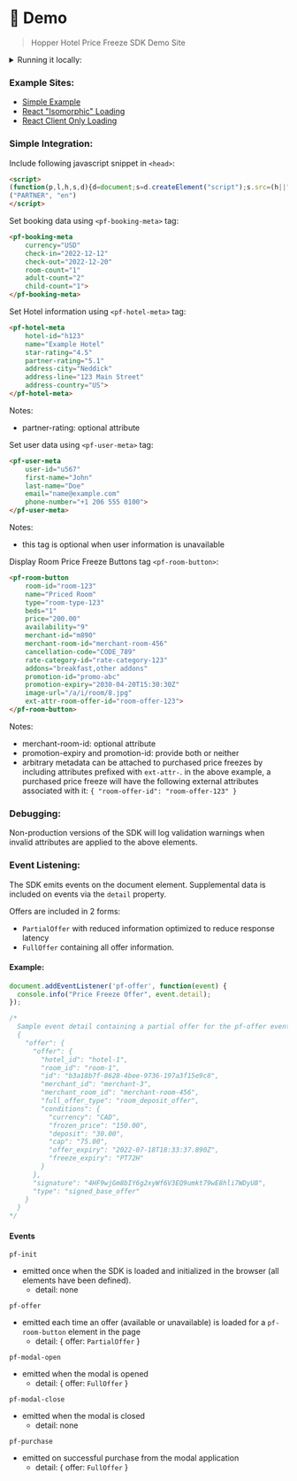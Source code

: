 # 🏨 Demo
> Hopper Hotel Price Freeze SDK Demo Site 

<details>
  <summary>Running it locally:</summary>

1. Install [pnpm](https://pnpm.io/)
2. Type <code>pnpm install</code> in the root directory
3. Type <code>pnpm dev</code> in the same directory
4. Open <code>http://localhost:3000/</code> in a web browser
</details>

### Example Sites:
- [Simple Example](https://hotels.hc-demos.com/plain/)
- [React "Isomorphic" Loading](https://hotels.hc-demos.com/isomorphic/)
- [React Client Only Loading](https://hotels.hc-demos.com/client/)

### Simple Integration:

Include following javascript snippet in `<head>`:
```html
<script>
(function(p,l,h,s,d){d=document;s=d.createElement("script");s.src=(h||"https://sdk.hc-demos.com")+"/cloud/hotels/v1/"+p+"/"+(l||"en")+".js";s.type="module";s.async=!0;d.head.appendChild(s)})
("PARTNER", "en")
</script>
```

Set booking data using `<pf-booking-meta>` tag:
```html
<pf-booking-meta
    currency="USD"
    check-in="2022-12-12"
    check-out="2022-12-20"
    room-count="1"
    adult-count="2"
    child-count="1">
</pf-booking-meta>
```

Set Hotel information using `<pf-hotel-meta>` tag:
```html
<pf-hotel-meta
    hotel-id="h123"
    name="Example Hotel"
    star-rating="4.5"
    partner-rating="5.1"
    address-city="Neddick"
    address-line="123 Main Street"
    address-country="US">
</pf-hotel-meta>
```
Notes:
- partner-rating: optional attribute

Set user data using `<pf-user-meta>` tag:
```html
<pf-user-meta
    user-id="u567"
    first-name="John"
    last-name="Doe"
    email="name@example.com"
    phone-number="+1 206 555 0100">
</pf-user-meta>
```
Notes:
- this tag is optional when user information is unavailable

Display Room Price Freeze Buttons tag `<pf-room-button>`:
```html
<pf-room-button
    room-id="room-123"
    name="Priced Room"
    type="room-type-123"
    beds="1"
    price="200.00"
    availability="9"
    merchant-id="m890"
    merchant-room-id="merchant-room-456"
    cancellation-code="CODE_789"
    rate-category-id="rate-category-123"
    addons="breakfast,other addons"
    promotion-id="promo-abc"
    promotion-expiry="2030-04-20T15:30:30Z"
    image-url="/a/i/room/8.jpg"
    ext-attr-room-offer-id="room-offer-123">
</pf-room-button>
```
Notes:
- merchant-room-id: optional attribute
- promotion-expiry and promotion-id: provide both or neither
- arbitrary metadata can be attached to purchased price freezes by including attributes prefixed with `ext-attr-`. 
  in the above example, a purchased price freeze will have the following external attributes associated with it:
    `{ "room-offer-id": "room-offer-123" }`

### Debugging:

Non-production versions of the SDK will log validation warnings when invalid attributes are applied to the above elements.

### Event Listening:
The SDK emits events on the document element. Supplemental data is included on events via the `detail` property.

Offers are included in 2 forms:
- `PartialOffer` with reduced information optimized to reduce response latency
- `FullOffer` containing all offer information.

#### Example:
```js
document.addEventListener('pf-offer', function(event) {
  console.info("Price Freeze Offer", event.detail);
});

/*
  Sample event detail containing a partial offer for the pf-offer event:
  {
    "offer": {
      "offer": {
        "hotel_id": "hotel-1",
        "room_id": "room-1",
        "id": "b3a18b7f-8628-4bee-9736-197a3f15e9c8",
        "merchant_id": "merchant-3",
        "merchant_room_id": "merchant-room-456",
        "full_offer_type": "room_deposit_offer",
        "conditions": {
          "currency": "CAD",
          "frozen_price": "150.00",
          "deposit": "30.00",
          "cap": "75.00",
          "offer_expiry": "2022-07-18T18:33:37.890Z",
          "freeze_expiry": "PT72H"
        }
      },
      "signature": "4HF9wjGm8bIY6g2xyWf6V3EQ9umkt79wE8hli7WDyU8",
      "type": "signed_base_offer"
    }
  }
*/
```
#### Events
`pf-init`
- emitted once when the SDK is loaded and initialized in the browser (all elements have been defined).
  - detail: none

`pf-offer`
- emitted each time an offer (available or unavailable) is loaded for a `pf-room-button` element in the page
    - detail: { offer: `PartialOffer` }

`pf-modal-open`
- emitted when the modal is opened
    - detail: { offer: `FullOffer` }

`pf-modal-close`
- emitted when the modal is closed
    - detail: none

`pf-purchase`
  - emitted on successful purchase from the modal application
    - detail: { offer: `FullOffer` }
